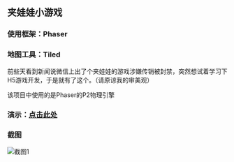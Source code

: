 ## 夹娃娃小游戏

### 使用框架：Phaser

### 地图工具：Tiled

前些天看到新闻说微信上出了个夹娃娃的游戏涉嫌传销被封禁，突然想试着学习下H5游戏开发，于是就有了这个。（请原谅我的审美观）

该项目中使用的是Phaser的P2物理引擎

### 演示：[点击此处](http://hexpang.oschina.io/claw-game/WebContent/)

### 截图

![截图1](Design/screenshot01.png)

